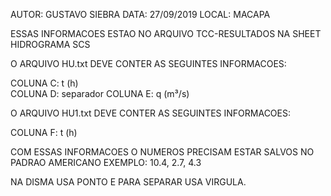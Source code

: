 AUTOR: GUSTAVO SIEBRA
DATA: 27/09/2019
LOCAL: MACAPA
 
ESSAS INFORMACOES ESTAO NO ARQUIVO TCC-RESULTADOS 
NA SHEET HIDROGRAMA SCS

O ARQUIVO HU.txt DEVE CONTER AS SEGUINTES INFORMACOES:
 
COLUNA C: t (h)		
COLUNA D: separador
COLUNA E: q (m³/s)
 
O ARQUIVO HU1.txt DEVE CONTER AS SEGUINTES INFORMACOES:
 
COLUNA F: t (h)		
 
COM ESSAS INFORMACOES O NUMEROS PRECISAM ESTAR SALVOS NO PADRAO AMERICANO
EXEMPLO: 10.4, 2.7, 4.3
 
NA DISMA USA PONTO E PARA SEPARAR USA VIRGULA.
